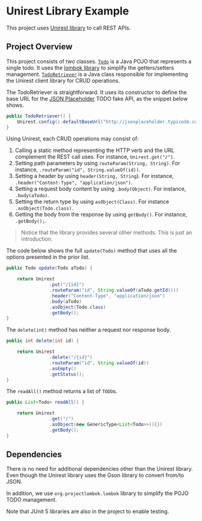# Unirest Library Example
This project uses [Unirest library](http://kong.github.io/unirest-java/) to call REST APIs.


## Project Overview
This project consists of two classes. [`Todo`](./src/main/java/com/example/rest/Todo.java) is a Java POJO that represents a single todo. It uses the [lombok library](https://projectlombok.org) to simplify the getters/setters management. [`TodoRetriever`](./src/main/java/com/example/rest/TodoRetriever.java) is a Java class responsible for implementing the Unirest client library for CRUD operations.

The TodoRetriever is straightforward. It uses its constructor to define the base URL for the [JSON Placeholder](https://jsonplaceholder.typicode.com) TODO fake API, as the snippet below shows.

```java
public TodoRetriever() {
    Unirest.config().defaultBaseUrl("http://jsonplaceholder.typicode.com/todos/");
}
```

Using Unirest, each CRUD operations may consist of:
1. Calling a static method representing the HTTP verb and the URL complement the REST call uses. For instance, `Unirest.get("/")`.
2. Setting path parameters by using `routeParam(String, String)`. For instance, `.routeParam("id", String.valueOf(id))`.
3. Setting a header by using `header(String, String`). For instance, `.header("Content-Type", "application/json")`.
4. Setting a request body content by using `.body(Object)`. For instance, `.body(aTodo)`.
5. Setting the return type by using `asObject(Class)`. For instance `.asObject(Todo.class)`.
6. Getting the body from the response by using `getBody()`. For instance, `.getBody();`.

> Notice that the library provides several other methods. This is just an introduction.

The code below shows the full `update(Todo)` method that uses all the options presented in the prior list.

```java
public Todo update(Todo aTodo) {

    return Unirest
                .put("/{id}")
                .routeParam("id", String.valueOf(aTodo.getId()))
                .header("Content-Type", "application/json")
                .body(aTodo)
                .asObject(Todo.class)
                .getBody();
}
```

The `delete(int)` method has neither a request nor response body. 

```java
public int delete(int id) {

    return Unirest
                .delete("/{id}")
                .routeParam("id", String.valueOf(id))
                .asEmpty()
                .getStatus();
}
```

The `readAll()` method returns a list of `TODO`s. 

```java
public List<Todo> readAll() {

    return Unirest
                .get("/")
                .asObject(new GenericType<List<Todo>>(){})
                .getBody();
}
```

## Dependencies
There is no need for additional dependencies other than the Unirest library. Even though the Unirest library uses the Gson library to convert from/to JSON. 

In addition, we use `org.projectlombok.lombok` library to simplify the POJO TODO management.

Note that JUnit 5 libraries are also in the project to enable testing.
